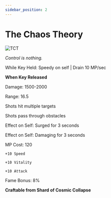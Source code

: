 ```yaml
---
sidebar_position: 2
---
```


# The Chaos Theory

![TCT](https://vwiki.valorserver.com/api/item/picture/the%20chaos%20theory)

<i>Control is nothing.</i>

While Key Held: Speedy on self | Drain 10 MP/sec

**When Key Released**

Damage: 1500-2000

Range: 16.5

Shots hit multiple targets

Shots pass through obstacles

Effect on Self: Surged for 3 seconds

Effect on Self: Damaging for 3 seconds

MP Cost: 120

    +10 Speed
    
    +10 Vitality
    
    +10 Attack
    
Fame Bonus: 8%

**Craftable from Shard of Cosmic Collapse**
